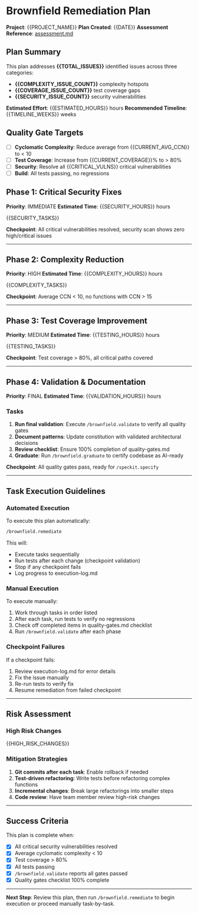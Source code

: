 # Brownfield Remediation Plan

**Project**: {{PROJECT_NAME}}
**Plan Created**: {{DATE}}
**Assessment Reference**: [assessment.md](assessment.md)

## Plan Summary

This plan addresses **{{TOTAL_ISSUES}}** identified issues across three categories:
- **{{COMPLEXITY_ISSUE_COUNT}}** complexity hotspots
- **{{COVERAGE_ISSUE_COUNT}}** test coverage gaps
- **{{SECURITY_ISSUE_COUNT}}** security vulnerabilities

**Estimated Effort**: {{ESTIMATED_HOURS}} hours
**Recommended Timeline**: {{TIMELINE_WEEKS}} weeks

## Quality Gate Targets

- [ ] **Cyclomatic Complexity**: Reduce average from {{CURRENT_AVG_CCN}} to < 10
- [ ] **Test Coverage**: Increase from {{CURRENT_COVERAGE}}% to > 80%
- [ ] **Security**: Resolve all {{CRITICAL_VULNS}} critical vulnerabilities
- [ ] **Build**: All tests passing, no regressions

## Phase 1: Critical Security Fixes

**Priority**: IMMEDIATE
**Estimated Time**: {{SECURITY_HOURS}} hours

{{SECURITY_TASKS}}

**Checkpoint**: All critical vulnerabilities resolved, security scan shows zero high/critical issues

---

## Phase 2: Complexity Reduction

**Priority**: HIGH
**Estimated Time**: {{COMPLEXITY_HOURS}} hours

{{COMPLEXITY_TASKS}}

**Checkpoint**: Average CCN < 10, no functions with CCN > 15

---

## Phase 3: Test Coverage Improvement

**Priority**: MEDIUM
**Estimated Time**: {{TESTING_HOURS}} hours

{{TESTING_TASKS}}

**Checkpoint**: Test coverage > 80%, all critical paths covered

---

## Phase 4: Validation & Documentation

**Priority**: FINAL
**Estimated Time**: {{VALIDATION_HOURS}} hours

### Tasks
1. **Run final validation**: Execute `/brownfield.validate` to verify all quality gates
2. **Document patterns**: Update constitution with validated architectural decisions
3. **Review checklist**: Ensure 100% completion of quality-gates.md
4. **Graduate**: Run `/brownfield.graduate` to certify codebase as AI-ready

**Checkpoint**: All quality gates pass, ready for `/speckit.specify`

---

## Task Execution Guidelines

### Automated Execution
To execute this plan automatically:
```bash
/brownfield.remediate
```

This will:
- Execute tasks sequentially
- Run tests after each change (checkpoint validation)
- Stop if any checkpoint fails
- Log progress to execution-log.md

### Manual Execution
To execute manually:
1. Work through tasks in order listed
2. After each task, run tests to verify no regressions
3. Check off completed items in quality-gates.md checklist
4. Run `/brownfield.validate` after each phase

### Checkpoint Failures
If a checkpoint fails:
1. Review execution-log.md for error details
2. Fix the issue manually
3. Re-run tests to verify fix
4. Resume remediation from failed checkpoint

---

## Risk Assessment

### High Risk Changes
{{HIGH_RISK_CHANGES}}

### Mitigation Strategies
1. **Git commits after each task**: Enable rollback if needed
2. **Test-driven refactoring**: Write tests before refactoring complex functions
3. **Incremental changes**: Break large refactorings into smaller steps
4. **Code review**: Have team member review high-risk changes

---

## Success Criteria

This plan is complete when:
- [X] All critical security vulnerabilities resolved
- [X] Average cyclomatic complexity < 10
- [X] Test coverage > 80%
- [X] All tests passing
- [X] `/brownfield.validate` reports all gates passed
- [X] Quality gates checklist 100% complete

---

**Next Step**: Review this plan, then run `/brownfield.remediate` to begin execution or proceed manually task-by-task.
